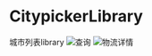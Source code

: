 # CitypickerLibrary
城市列表library
![查询](https://github.com/ysrfeng/SudiProject20170627/blob/master/doc/list.png)
![物流详情](https://github.com/ysrfeng/SudiProject20170627/blob/master/doc/details.png)
